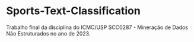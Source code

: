 # Sports-Text-Classification
Trabalho final da disciplina do ICMC/USP SCC0287 - Mineração de Dados Não Estruturados no ano de 2023.

